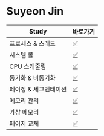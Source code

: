# Suyeon Jin

|Study|바로가기|
|---|---|
|프로세스 & 스레드|[:white_check_mark:](../jsy/process_thread.md)|
|시스템 콜|[:white_check_mark:](../jsy/systemcall.md)|
|CPU 스케줄링|[:white_check_mark:](../jsy/scheduling.md)|
|동기화 & 비동기화|[:white_check_mark:](../jsy/synchronized_deadlock.md)|
|페이징 & 세그멘테이션|[:white_check_mark:](../jsy/paging.md)|
|메모리 관리|[:white_check_mark:](../jsy/memory.md)|
|가상 메모리|[:white_check_mark:](../jsy/virtual_memory.md)|
|페이지 교체|[:white_check_mark:](../jsy/replacement.md)|